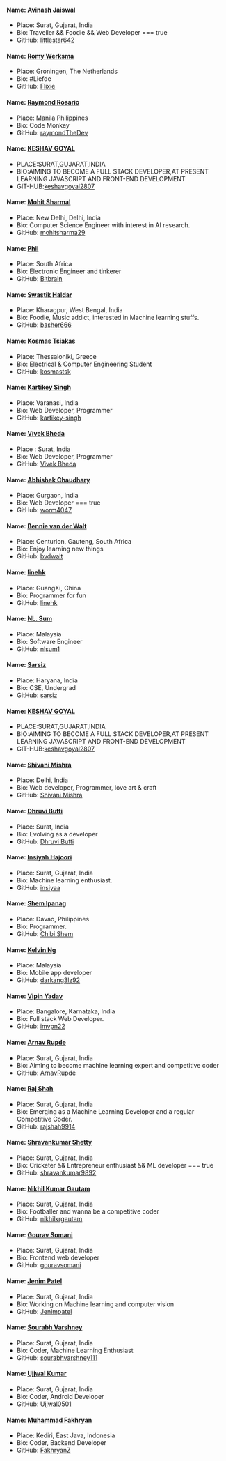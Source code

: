 #### Name: [Avinash Jaiswal](https://github.com/littlestar642)

- Place: Surat, Gujarat, India
- Bio: Traveller && Foodie && Web Developer === true
- GitHub: [littlestar642](https://github.com/littlestar642)

#### Name: [Romy Werksma](https://github.com/flixie)

- Place: Groningen, The Netherlands
- Bio: #Liefde
- GitHub: [Flixie](https://github.com/flixie)

#### Name: [Raymond Rosario](https://github.com/raymondTheDev)

- Place: Manila Philippines
- Bio: Code Monkey
- GitHub: [raymondTheDev](https://github.com/raymondTheDev)

#### Name: [KESHAV GOYAL](https://github.com/keshavgoyal2807)

- PLACE:SURAT,GUJARAT,INDIA
- BIO:AIMING TO BECOME A FULL STACK DEVELOPER,AT PRESENT LEARNING JAVASCRIPT AND FRONT-END DEVELOPMENT
- GIT-HUB:[keshavgoyal2807](https://github.com/keshavgoyal2807)

#### Name: [Mohit Sharmal](https://github.com/mohitsharma29)

- Place: New Delhi, Delhi, India
- Bio: Computer Science Engineer with interest in AI research.
- GitHub: [mohitsharma29](https://github.com/mohitsharma29)

#### Name: [Phil](https://github.com/bitbrain-za)

- Place: South Africa
- Bio: Electronic Engineer and tinkerer
- GitHub: [Bitbrain](https://github.com/bitbrain-za)

#### Name: [Swastik Haldar](https://github.com/basher666)

- Place: Kharagpur, West Bengal, India
- Bio: Foodie, Music addict, interested in Machine learning stuffs.
- GitHub: [basher666](https://github.com/basher666)

#### Name: [Kosmas Tsiakas](https://github.com/kosmastsk)

- Place: Thessaloniki, Greece
- Bio: Electrical & Computer Engineering Student
- GitHub: [kosmastsk](https://github.com/kosmastsk)

#### Name: [Kartikey Singh](https://github.com/kartikey-singh)

- Place: Varanasi, India
- Bio: Web Developer, Programmer
- GitHub: [kartikey-singh](https://github.com/kartikey-singh)

#### Name: [Vivek Bheda](https://github.com/bh3d4)

- Place : Surat, India
- Bio: Web Developer, Programmer
- GitHub: [Vivek Bheda](https://github.com/bh3d4)

#### Name: [Abhishek Chaudhary](https://github.com/Worm4047/)

- Place: Gurgaon, India
- Bio: Web Developer === true
- GitHub: [worm4047](https://github.com/Worm4047/)

#### Name: [Bennie van der Walt](https://github.com/bvdwalt)

- Place: Centurion, Gauteng, South Africa
- Bio: Enjoy learning new things
- GitHub: [bvdwalt](https://github.com/bvdwalt)

#### Name: [linehk](https://github.com/linehk)

- Place: GuangXi, China
- Bio: Programmer for fun
- GitHub: [linehk](https://github.com/linehk)

#### Name: [NL. Sum](https://github.com/nlsum1)

- Place: Malaysia
- Bio: Software Engineer
- GitHub: [nlsum1](https://github.com/nlsum1)

#### Name: [Sarsiz](https://github.com/sarsiz)

- Place: Haryana, India
- Bio: CSE, Undergrad
- GitHub: [sarsiz](https://github.com/sarsiz)

#### Name: [KESHAV GOYAL](https://github.com/keshavgoyal2807)

- PLACE:SURAT,GUJARAT,INDIA
- BIO:AIMING TO BECOME A FULL STACK DEVELOPER,AT PRESENT LEARNING JAVASCRIPT AND FRONT-END DEVELOPMENT
- GIT-HUB:[keshavgoyal2807](https://github.com/keshavgoyal2807)

#### Name: [Shivani Mishra](https://github.com/dushivani)

- Place: Delhi, India
- Bio: Web developer, Programmer, love art & craft
- GitHub: [Shivani Mishra](https://github.com/dushivani)

#### Name: [Dhruvi Butti](https://github.com/Dhruvi16)

- Place: Surat, India
- Bio: Evolving as a developer
- GitHub: [Dhruvi Butti](https://github.com/Dhruvi16)

#### Name: [Insiyah Hajoori](https://github.com/Insiyaa)

- Place: Surat, Gujarat, India
- Bio: Machine learning enthusiast.
- GitHub: [insiyaa](https://github.com/Insiyaa)

#### Name: [Shem Ipanag](https://github.com/Chibi-Shem)

- Place: Davao, Philippines
- Bio: Programmer.
- GitHub: [Chibi Shem](https://github.com/Chibi-Shem)

#### Name: [Kelvin Ng](https://github.com/darkang3lz92)

- Place: Malaysia
- Bio: Mobile app developer
- GitHub: [darkang3lz92](https://github.com/darkang3lz92)

#### Name: [Vipin Yadav](https://imvpn22.github.io/)

- Place: Bangalore, Karnataka, India
- Bio: Full stack Web Developer.
- GitHub: [imvpn22](https://github.com/imvpn22)

#### Name: [Arnav Rupde](https://github.com/ArnavRupde)

- Place: Surat, Gujarat, India
- Bio: Aiming to become machine learning expert and competitive coder
- GitHub: [ArnavRupde](https://github.com/ArnavRupde)

#### Name: [Raj Shah](https://github.com/rajshah9914)

- Place: Surat, Gujarat, India
- Bio: Emerging as a Machine Learning Developer and a regular Competitive Coder.
- GitHub: [rajshah9914](https://github.com/rajshah9914)

#### Name: [Shravankumar Shetty](https://github.com/shravankumar9892)

- Place: Surat, Gujarat, India
- Bio: Cricketer && Entrepreneur enthusiast && ML developer === true
- GitHub: [shravankumar9892](https://github.com/shravankumar9892)

#### Name: [Nikhil Kumar Gautam](https://github.com/nikhilkrgautam)

- Place: Surat, Gujarat, India
- Bio: Footballer and wanna be a competitive coder
- GitHub: [nikhilkrgautam](https://github.com/nikhilkrgautan)

#### Name: [Gourav Somani](https://github.com/gouravsomani)

- Place: Surat, Gujarat, India
- Bio: Frontend web developer
- GitHub: [gouravsomani](https://github.com/gouravsomani)

#### Name: [Jenim Patel](https://github.com/Jenimpatel)

- Place: Surat, Gujarat, India
- Bio: Working on Machine learning and computer vision
- GitHub: [Jenimpatel](https://github.com/Jenimpatel)

#### Name: [Sourabh Varshney](https://github.com/sourabhvarshney111)

- Place: Surat, Gujarat, India
- Bio: Coder, Machine Learning Enthusiast
- GitHub: [sourabhvarshney111](https://github.com/sourabhvarshney111)

#### Name: [Ujjwal Kumar](https://github.com/Ujjwal0501)

- Place: Surat, Gujarat, India
- Bio: Coder, Android Developer
- GitHub: [Ujjwal0501](https://github.com/Ujjwal0501)

#### Name: [Muhammad Fakhryan](https://github.com/FakhryanZ)

- Place: Kediri, East Java, Indonesia
- Bio: Coder, Backend Developer
- GitHub: [FakhryanZ](https://github.com/FakhryanZ)

